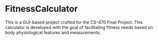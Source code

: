 # FitnessCalculator
This is a GUI-based project crafted for the CS-470 Final Project. This calculator is developed with the goal of facilitating fitness needs based on body physiological features and measurements. 
